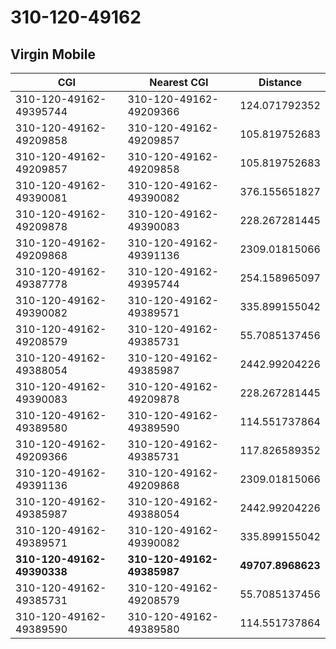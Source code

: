 # 310-120-49162
## Virgin Mobile


| CGI | Nearest CGI | Distance |
|-----|-------------|----------|
| 310-120-49162-49395744 | 310-120-49162-49209366 | 124.071792352 |
| 310-120-49162-49209858 | 310-120-49162-49209857 | 105.819752683 |
| 310-120-49162-49209857 | 310-120-49162-49209858 | 105.819752683 |
| 310-120-49162-49390081 | 310-120-49162-49390082 | 376.155651827 |
| 310-120-49162-49209878 | 310-120-49162-49390083 | 228.267281445 |
| 310-120-49162-49209868 | 310-120-49162-49391136 | 2309.01815066 |
| 310-120-49162-49387778 | 310-120-49162-49395744 | 254.158965097 |
| 310-120-49162-49390082 | 310-120-49162-49389571 | 335.899155042 |
| 310-120-49162-49208579 | 310-120-49162-49385731 | 55.7085137456 |
| 310-120-49162-49388054 | 310-120-49162-49385987 | 2442.99204226 |
| 310-120-49162-49390083 | 310-120-49162-49209878 | 228.267281445 |
| 310-120-49162-49389580 | 310-120-49162-49389590 | 114.551737864 |
| 310-120-49162-49209366 | 310-120-49162-49385731 | 117.826589352 |
| 310-120-49162-49391136 | 310-120-49162-49209868 | 2309.01815066 |
| 310-120-49162-49385987 | 310-120-49162-49388054 | 2442.99204226 |
| 310-120-49162-49389571 | 310-120-49162-49390082 | 335.899155042 |
| **310-120-49162-49390338** | **310-120-49162-49385987** | **49707.8968623** |
| 310-120-49162-49385731 | 310-120-49162-49208579 | 55.7085137456 |
| 310-120-49162-49389590 | 310-120-49162-49389580 | 114.551737864 |
